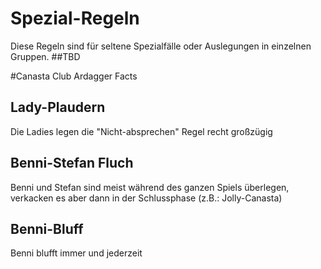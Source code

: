 # Spezial-Regeln
Diese Regeln sind für seltene Spezialfälle oder Auslegungen in einzelnen Gruppen.
##TBD

#Canasta Club Ardagger Facts
## Lady-Plaudern
Die Ladies legen die "Nicht-absprechen" Regel recht großzügig

## Benni-Stefan Fluch
Benni und Stefan sind meist während des ganzen Spiels überlegen, verkacken es aber dann in der Schlussphase (z.B.: Jolly-Canasta)

## Benni-Bluff
Benni blufft immer und jederzeit


